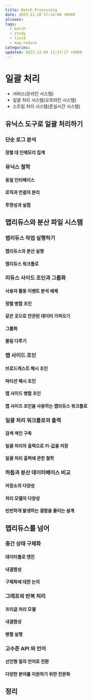 ```yaml
---
title: Batch Processing
date: 2023-11-28 17:14:00 +0900
aliases: 
tags:
  - batch
  - study
  - livid
  - map-reduce
categories: 
updated: 2023-12-04 13:17:17 +0900
---
```


# 일괄 처리

- 서비스(온라인 시스템)
- 일괄 처리 시스템(오프라인 시스템)
- 스트림 처리 시스템(준실시간 시스템)

## 유닉스 도구로 일괄 처리하기

### 단순 로그 분석

#### 정렬 대 인메모리 집계

### 유닉스 철학

#### 동일 인터페이스

#### 로직과 연결의 분리

#### 투명성과 실험

## 맵리듀스와 분산 파일 시스템

### 맵리듀스 작업 실행하기

#### 맵리듀스의 분산 실행

#### 맵리듀스 워크플로

### 리듀스 사이드 조인과 그룹화

#### 사용자 활동 이벤트 분석 예제

#### 정렬 병합 조인

#### 같은 곳으로 연관된 데이터 가져오기

#### 그룹화

#### 쏠림 다루기

### 맵 사이드 조인

#### 브로드캐스트 해시 조인

#### 파티션 해시 조인

#### 맵 사이드 병합 조인

#### 맵 사이즈 조인을 사용하는 맵리듀스 워크플로

### 일괄 처리 워크플로의 출력

#### 검색 색인 구축

#### 일괄 처리의 출력으로 키-값을 저장

#### 일괄 처리 출력에 관한 철학

### 하둡과 분산 데이터베이스 비교

#### 저장소의 다양성

#### 처리 모델의 다양성

#### 빈번하게 발생하는 결함을 줄이는 설계

## 맵리듀스를 넘어

### 중간 상태 구체화

#### 데이터플로 엔진

#### 내결함성

#### 구체화에 대한 논의

### 그래프와 반복 처리

#### 프리글 처리 모델

#### 내결함성

#### 병렬 실행

### 고수준 API 와 언어

#### 선언형 질의 언어로 전환

#### 다양한 분야를 지원하기 위한 전문화

## 정리
